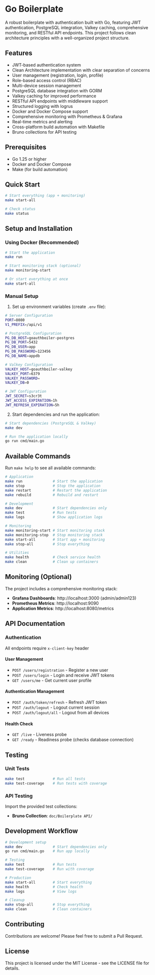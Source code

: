 # Go Boilerplate

A robust boilerplate with authentication built with Go, featuring JWT authentication, PostgreSQL integration, Valkey caching, comprehensive monitoring, and RESTful API endpoints. This project follows clean architecture principles with a well-organized project structure.

## Features

- JWT-based authentication system
- Clean Architecture implementation with clear separation of concerns
- User management (registration, login, profile)
- Role-based access control (RBAC)
- Multi-device session management
- PostgreSQL database integration with GORM
- Valkey caching for improved performance
- RESTful API endpoints with middleware support
- Structured logging with logrus
- Docker and Docker Compose support
- Comprehensive monitoring with Prometheus & Grafana
- Real-time metrics and alerting
- Cross-platform build automation with Makefile
- Bruno collections for API testing

## Prerequisites

- Go 1.25 or higher
- Docker and Docker Compose
- Make (for build automation)

## Quick Start

```bash
# Start everything (app + monitoring)
make start-all

# Check status
make status
```

## Setup and Installation

### Using Docker (Recommended)
```bash
# Start the application
make run

# Start monitoring stack (optional)
make monitoring-start

# Or start everything at once
make start-all
```

### Manual Setup
1. Set up environment variables (create `.env` file):
```bash
# Server Configuration
PORT=8080
V1_PREFIX=/api/v1

# PostgreSQL Configuration
PG_DB_HOST=goauthboiler-postgres
PG_DB_PORT=5432
PG_DB_USER=app
PG_DB_PASSWORD=123456
PG_DB_NAME=appdb

# Valkey Configuration
VALKEY_HOST=goauthboiler-valkey
VALKEY_PORT=6379
VALKEY_PASSWORD=
VALKEY_DB=0

# JWT Configuration
JWT_SECRET=s3cr3t
JWT_ACCESS_EXPIRATION=1h
JWT_REFRESH_EXPIRATION=5h
```

2. Start dependencies and run the application:
```bash
# Start dependencies (PostgreSQL & Valkey)
make dev

# Run the application locally
go run cmd/main.go
```

## Available Commands

Run `make help` to see all available commands:

```bash
# Application
make run              # Start the application
make stop             # Stop the application
make restart          # Restart the application
make rebuild          # Rebuild and restart

# Development
make dev              # Start dependencies only
make test             # Run tests
make logs             # Show application logs

# Monitoring
make monitoring-start # Start monitoring stack
make monitoring-stop  # Stop monitoring stack
make start-all        # Start app + monitoring
make stop-all         # Stop everything

# Utilities
make health           # Check service health
make clean            # Clean up containers
```

## Monitoring (Optional)

The project includes a comprehensive monitoring stack:

- **Grafana Dashboards**: http://localhost:3000 (admin/admin123)
- **Prometheus Metrics**: http://localhost:9090
- **Application Metrics**: http://localhost:8080/metrics

## API Documentation

### Authentication
All endpoints require `x-client-key` header

#### User Management
- `POST /users/registration` - Register a new user
- `POST /users/login` - Login and receive JWT tokens
- `GET /users/me` - Get current user profile

#### Authentication Management
- `POST /auth/token/refresh` - Refresh JWT token
- `POST /auth/logout` - Logout current session
- `POST /auth/logout/all` - Logout from all devices

#### Health Check
- `GET /live` - Liveness probe
- `GET /ready` - Readiness probe (checks database connection)

## Testing

### Unit Tests
```bash
make test             # Run all tests
make test-coverage    # Run tests with coverage
```

### API Testing
Import the provided test collections:
- **Bruno Collection**: `doc/Boilerplate API/` 

## Development Workflow

```bash
# Development setup
make dev              # Start dependencies only
go run cmd/main.go    # Run app locally

# Testing
make test             # Run tests
make test-coverage    # Run with coverage

# Production
make start-all        # Start everything
make health           # Check health
make logs             # View logs

# Cleanup
make stop-all         # Stop everything
make clean            # Clean containers
```

## Contributing

Contributions are welcome! Please feel free to submit a Pull Request.

## License

This project is licensed under the MIT License - see the LICENSE file for details.
